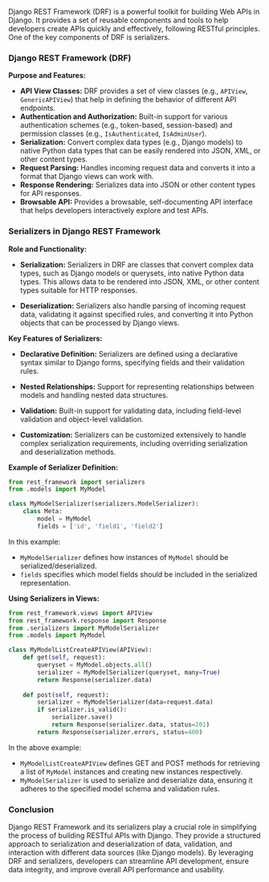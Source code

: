 Django REST Framework (DRF) is a powerful toolkit for building Web APIs in Django. It provides a set of reusable components and tools to help developers create APIs quickly and effectively, following RESTful principles. One of the key components of DRF is serializers.

### Django REST Framework (DRF)

**Purpose and Features:**
- **API View Classes:** DRF provides a set of view classes (e.g., `APIView`, `GenericAPIView`) that help in defining the behavior of different API endpoints.
- **Authentication and Authorization:** Built-in support for various authentication schemes (e.g., token-based, session-based) and permission classes (e.g., `IsAuthenticated`, `IsAdminUser`).
- **Serialization:** Convert complex data types (e.g., Django models) to native Python data types that can be easily rendered into JSON, XML, or other content types.
- **Request Parsing:** Handles incoming request data and converts it into a format that Django views can work with.
- **Response Rendering:** Serializes data into JSON or other content types for API responses.
- **Browsable API:** Provides a browsable, self-documenting API interface that helps developers interactively explore and test APIs.

### Serializers in Django REST Framework

**Role and Functionality:**
- **Serialization:** Serializers in DRF are classes that convert complex data types, such as Django models or querysets, into native Python data types. This allows data to be rendered into JSON, XML, or other content types suitable for HTTP responses.
  
- **Deserialization:** Serializers also handle parsing of incoming request data, validating it against specified rules, and converting it into Python objects that can be processed by Django views.

**Key Features of Serializers:**
- **Declarative Definition:** Serializers are defined using a declarative syntax similar to Django forms, specifying fields and their validation rules.
  
- **Nested Relationships:** Support for representing relationships between models and handling nested data structures.
  
- **Validation:** Built-in support for validating data, including field-level validation and object-level validation.
  
- **Customization:** Serializers can be customized extensively to handle complex serialization requirements, including overriding serialization and deserialization methods.

**Example of Serializer Definition:**
```python
from rest_framework import serializers
from .models import MyModel

class MyModelSerializer(serializers.ModelSerializer):
    class Meta:
        model = MyModel
        fields = ['id', 'field1', 'field2']
```

In this example:
- `MyModelSerializer` defines how instances of `MyModel` should be serialized/deserialized.
- `fields` specifies which model fields should be included in the serialized representation.

**Using Serializers in Views:**
```python
from rest_framework.views import APIView
from rest_framework.response import Response
from .serializers import MyModelSerializer
from .models import MyModel

class MyModelListCreateAPIView(APIView):
    def get(self, request):
        queryset = MyModel.objects.all()
        serializer = MyModelSerializer(queryset, many=True)
        return Response(serializer.data)
    
    def post(self, request):
        serializer = MyModelSerializer(data=request.data)
        if serializer.is_valid():
            serializer.save()
            return Response(serializer.data, status=201)
        return Response(serializer.errors, status=400)
```

In the above example:
- `MyModelListCreateAPIView` defines GET and POST methods for retrieving a list of `MyModel` instances and creating new instances respectively.
- `MyModelSerializer` is used to serialize and deserialize data, ensuring it adheres to the specified model schema and validation rules.

### Conclusion

Django REST Framework and its serializers play a crucial role in simplifying the process of building RESTful APIs with Django. They provide a structured approach to serialization and deserialization of data, validation, and interaction with different data sources (like Django models). By leveraging DRF and serializers, developers can streamline API development, ensure data integrity, and improve overall API performance and usability.